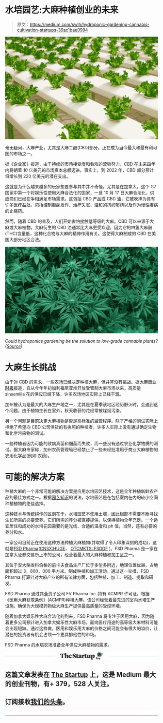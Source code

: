 # 水培园艺:大麻种植创业的未来

> 原文：<https://medium.com/swlh/hydroponic-gardening-cannabis-cultivation-startups-39ac1bae0994>

![](img/d10b9df3e9cfa63d0fe823ddeb62ad59.png)

毫无疑问，大麻产业，尤其是大麻二酚(CBD)部分，正在成为当今最大和最有利可图的市场之一。

据《企业家》报道，由于持续的市场接受度和看涨的营销努力，CBD 在未来四年内将朝着 10 亿美元的市场资本总额迈进。事实上，到 2022 年，CBD 部分预计将增长到 220 亿美元的潜在支出。

这就是为什么越来越多的玩家想要参与其中并不奇怪。尤其是在加拿大，这个 G7 国家中第一个将娱乐性使用大麻合法化的国家，一旦 10 月 17 日大麻合法化，供应商们已经在争相满足市场需求。这包括 CBD 产品或 CBD 油，它被吹捧为具有许多医疗益处，包括控制癫痫发作、治疗失眠、温和的抗抑郁药以及作为慢性疾病的止痛药。

然而，随着 CBD 的普及，人们开始害怕接触低等级的大麻。CBD 可以来源于大麻或大麻植物。大麻衍生的 CBD 油通常比大麻更受欢迎，因为它的四氢大麻酚(THC)含量低，这种化合物与大麻的精神作用有关。这使得大麻制成的 CBD 在美国大部分地区合法。

![](img/ac0bba6a5d010e6eeb5352973d681f2b.png)

*Could hydroponics gardening be the solution to low-grade cannabis plants? (*[*Source*](https://pixabay.com/en/marijuana-cannabis-medical-marijuana-1114713/)*)*

# **大麻生长挑战**

由于对 CBD 的需求，一些农场已经决定种植大麻，但并非没有挑战。据[大麻商业时报](http://www.cannabisbusinesstimes.com/article/where-have-all-the-flowers-gone/)报道，自从今年年初加利福尼亚州开放受管制大麻市场以来，高质量 sinsemilla 花的供应已经下降，许多农场地区实际上已经干涸。

加州被认为是最大的大麻生产地之一，尤其是在夏季该地区经历野火时，会遇到这个问题。由于植物生长在室外，秋天收获的花经常被煤烟污染。

另一个问题是目前决定大麻植物是否是高标准的监管程序。除了严格的测试实际上拒绝了希望向 CBD 公司供货的有执照的种植者，许多人实际上没有通过确定生物和化学污染物的测试。

一些种植者因为可能的致病真菌和细菌而失败，而一些没有通过农业化学物质的测试。据大麻专家称，加州农药管理局已经禁止了一些未经批准用于商业大麻植物的农用化学品(例如:农药)。

# **可能的解决方案**

种植大麻的一个非常可能的解决方案是应用水培园艺技术，这是全年种植新鲜农产品的最佳方式之一。根据[园艺知识](https://www.gardeningknowhow.com/special/containers/hydroponic-gardening-indoors.htm)的说法，水培园艺是在包括室内在内的较小空间种植植物的绝佳选择。

这种技术与传统耕作的区别在于，水培园艺不使用土壤，因此根部不需要不断寻找生长所需的必要营养。它们所需的养分被直接提供，以保持植物全年充足。一个适宜居住和成功的水培花园需要的是光线、合适的温度和 ph 值，当然，还有必要的养分和水。

一家公司目前正在使用这种方法种植大麻植物(并取得了令人印象深刻的成功)，这就是[FSD Pharma](http://fsdpharma.com)([CNSX:HUGE](https://finance.yahoo.com/quote/HUGE.CN?p=HUGE.CN&.tsrc=fin-srch)， [OTCMKTS: FSDDF](https://finance.yahoo.com/quote/FSDDF?p=FSDDF&.tsrc=fin-srch) )。FSD Pharma 是一家在加拿大证券交易所上市的公司，经营着最大的大麻种植和加工区之一。

其位于安大略省科伯格的前卡夫食品生产厂位于多伦多附近，地理位置优越，占地面积超过 3，800，000 平方米。制成种植和加工活动。通过这一举措，FSD Pharma 打算针对大麻产业的所有法律方面，包括种植、加工、制造、提取和研发。

FSD Pharma 通过其全资子公司 FV Pharma Inc .持有 ACMPR 许可证，根据《医用大麻获取条例》(ACMPR)种植大麻。该公司经营着最先进的室内水培生产设施，确保为大规模药物级大麻生产提供最高质量的受控环境。

随着加拿大娱乐性大麻合法化的到来，FSD Pharma 将专注于医用大麻，因为随着更多公司预计进入加拿大娱乐性大麻市场，面向医疗用途的高等级大麻材料可能会出现短缺。通过这样做，医用和娱乐用大麻的价格之间可能会有很大的溢价，让潜在的投资者有机会占领一个更具排他性的市场。

FSD Pharma 的水培农场准备全年供应大麻植物的需求。

[![](img/308a8d84fb9b2fab43d66c117fcc4bb4.png)](https://medium.com/swlh)

## 这篇文章发表在 [The Startup](https://medium.com/swlh) 上，这是 Medium 最大的创业刊物，有+ 379，528 人关注。

## 订阅接收[我们的头条](http://growthsupply.com/the-startup-newsletter/)。

[![](img/b0164736ea17a63403e660de5dedf91a.png)](https://medium.com/swlh)